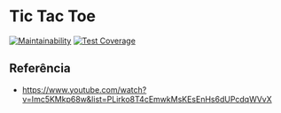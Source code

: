 # Tic Tac Toe

[![Maintainability](https://api.codeclimate.com/v1/badges/0fcd676ecc2fefb85d70/maintainability)](https://codeclimate.com/github/sswellington/tic-tac-toe/maintainability)
[![Test Coverage](https://api.codeclimate.com/v1/badges/0fcd676ecc2fefb85d70/test_coverage)](https://codeclimate.com/github/sswellington/tic-tac-toe/test_coverage)





## Referência
- https://www.youtube.com/watch?v=Imc5KMkp68w&list=PLirko8T4cEmwkMsKEsEnHs6dUPcdqWVvX